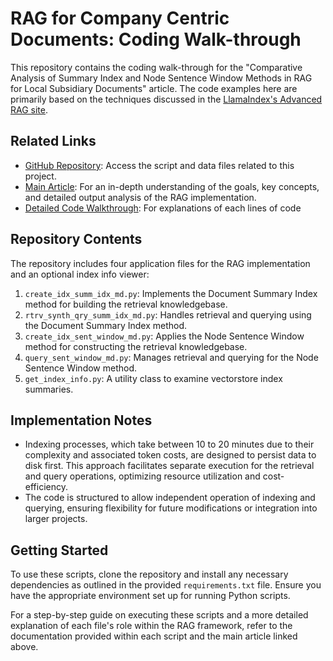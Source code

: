 # RAG for Company Centric Documents: Coding Walk-through

This repository contains the coding walk-through for the "Comparative Analysis of Summary Index and Node Sentence Window Methods in RAG for Local Subsidiary Documents" article. 
The code examples here are primarily based on the techniques discussed in the [LlamaIndex's Advanced RAG site](https://docs.llamaindex.ai/en/stable/optimizing/production_rag/).

## Related Links
- [GitHub Repository]([https://github.com/xfzhang823/RAG-for-Company-Local-Sub-Reports-Summary-Index-vs-Sentence-Window-Methods/tree/main]): Access the script and data files related to this project.
- [Main Article](https://www.linkedin.com/pulse/comparative-analysis-summary-index-node-sentence-window-zhang-rhmse/?trackingId=q5IcvG8QRjil%2FS%2BZpc4lbQ%3D%3D): For an in-depth understanding of the goals, key concepts, and detailed output analysis of the RAG implementation.
- [Detailed Code Walkthrough](https://www.linkedin.com/pulse/comparison-document-summary-index-sentence-window-methods-zhang-bplae/): For explanations of each lines of code

## Repository Contents
The repository includes four application files for the RAG implementation and an optional index info viewer:
1. `create_idx_summ_idx_md.py`: Implements the Document Summary Index method for building the retrieval knowledgebase.
2. `rtrv_synth_qry_summ_idx_md.py`: Handles retrieval and querying using the Document Summary Index method.
3. `create_idx_sent_window_md.py`: Applies the Node Sentence Window method for constructing the retrieval knowledgebase.
4. `query_sent_window_md.py`: Manages retrieval and querying for the Node Sentence Window method.
5. `get_index_info.py`: A utility class to examine vectorstore index summaries.

## Implementation Notes
- Indexing processes, which take between 10 to 20 minutes due to their complexity and associated token costs, are designed to persist data to disk first. This approach facilitates separate execution for the retrieval and query operations, optimizing resource utilization and cost-efficiency.
- The code is structured to allow independent operation of indexing and querying, ensuring flexibility for future modifications or integration into larger projects.

## Getting Started
To use these scripts, clone the repository and install any necessary dependencies as outlined in the provided `requirements.txt` file. Ensure you have the appropriate environment set up for running Python scripts.

For a step-by-step guide on executing these scripts and a more detailed explanation of each file's role within the RAG framework, refer to the documentation provided within each script and the main article linked above.
